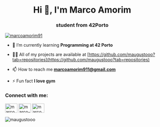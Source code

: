 <h1 align="center">Hi 👋, I'm Marco Amorim</h1>
<h3 align="center">student from 42Porto</h3>

<p align="left"> <a href="https://twitter.com/marcoamorim91" target="blank"><img src="https://img.shields.io/twitter/follow/marcoamorim91?logo=twitter&style=for-the-badge" alt="marcoamorim91" /></a> </p>

- 🌱 I’m currently learning **Programming at 42 Porto**

- 👨‍💻 All of my projects are available at [https://github.com/maugustooo?tab=repositories](https://github.com/maugustooo?tab=repositories)

- 📫 How to reach me **marcoamorim911@gmail.com**

- ⚡ Fun fact **I love gym**

<h3 align="left">Connect with me:</h3>
<p align="left">
<a href="https://twitter.com/marcoamorim91" target="blank"><img align="center" src="https://raw.githubusercontent.com/rahuldkjain/github-profile-readme-generator/master/src/images/icons/Social/twitter.svg" alt="marcoamorim91" height="30" width="40" /></a>
<a href="https://linkedin.com/in/marco-amorim-95818b288" target="blank"><img align="center" src="https://raw.githubusercontent.com/rahuldkjain/github-profile-readme-generator/master/src/images/icons/Social/linked-in-alt.svg" alt="marco-amorim-95818b288" height="30" width="40" /></a>
<a href="https://instagram.com/marcoamorim91" target="blank"><img align="center" src="https://raw.githubusercontent.com/rahuldkjain/github-profile-readme-generator/master/src/images/icons/Social/instagram.svg" alt="marcoamorim91" height="30" width="40" /></a>
</p>

<p><img align="center" src="https://github-readme-stats.vercel.app/api/top-langs?username=maugustooo&show_icons=true&locale=en&layout=compact" alt="maugustooo" /></p>
